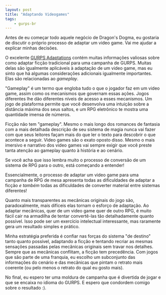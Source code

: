 ```yaml
---
layout: post
title: "Adaptando Videogames"
tags:
    - gurps-br
---
```


Antes de eu começar todo aquele negócio de Dragon's Dogma, eu gostaria de
discutir o próprio processo de adaptar um video game. Vai me ajudar a explicar
minhas decisões.

O excelente [GURPS Adaptations][1] contém muitas informações valiosas sobre como
adaptar ficção tradicional para uma campanha de GURPS. Muitas delas são
igualmente aplicáveis à adaptação de um video game, mas eu sinto que há algumas
considerações adicionais igualmente importantes. Elas são relacionadas ao
_gameplay_.

"Gameplay" é um termo que engloba tudo o que o jogador faz em um video game,
assim como os mecanismos que governam essas ações. Jogos diferentes lhe dão
diferentes níveis de acesso a esses mecanismos. Um jogo de plataforma permite
que você desenvolva uma intuição sobre a distância máxima dos seus saltos, e um
RPG eletrônico te mostra uma quantidade imensa de números.

Ficção não tem "gameplay". Mesmo o mais longo dos romances de fantasia com a
mais detalhada descrição de seu sistema de magia nunca vai fazer com que seus
leitores façam mais do que ler o texto para descobrir o que acontece a
seguir. Video games são o exato oposto disso. Mesmo o mais imersivo e narrativo
dos video games vai sempre exigir que você preste tanta atenção ao gameplay
quanto à história e ao cenário.

Se você acha que isso lembra muito o processo de conversão de um sistema de RPG
para o outro, está começando a entender!

Essencialmente, o processo de adaptar um video game para uma campanha de RPG de
mesa apresenta todas as dificuldades de adaptar a ficção _e também_ todas as
dificuldades de converter material entre sistemas diferentes!

Quanto mais transparentes as mecânicas originais do jogo são, paradoxalmente,
mais difíceis elas tornam o esforço de adaptação. Ao adaptar mecânicas, quer de
um video game quer de outro RPG, é muito fácil cair na armadilha de tentar
convertê-las tão detalhadamente quanto possível. Isso pode ser um exercício
intelectual interessante, mas raramente gera um resultado simples e prático.

Minha estratégia preferida é confiar nas forças do sistema "de destino" tanto
quanto possível, adaptando a ficção e tentando recriar as mesmas sensações
passadas pelas mecânicas originais sem travar nos detalhes. Sempre que as
mecânicas conflitam, a ficção tem precedência. Com jogos que são parte de uma
franquia, eu escolho um subconjunto das informações do cenário e das mecânicas
que pintam o retrato mais coerente (ou pelo menos o retrato do qual eu gosto
mais).

No final, eu espero ter uma moldura de campanha que é divertida de jogar e que
se encaixa no idioma do GURPS. E espero que condordem comigo sobre o resultado
:).

[1]: http://www.warehouse23.com/products/gurps-adaptations
